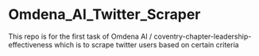 # Omdena_AI_Twitter_Scraper
This repo is for the first task of Omdena AI / coventry-chapter-leadership-effectiveness which is to scrape twitter users based on certain criteria
